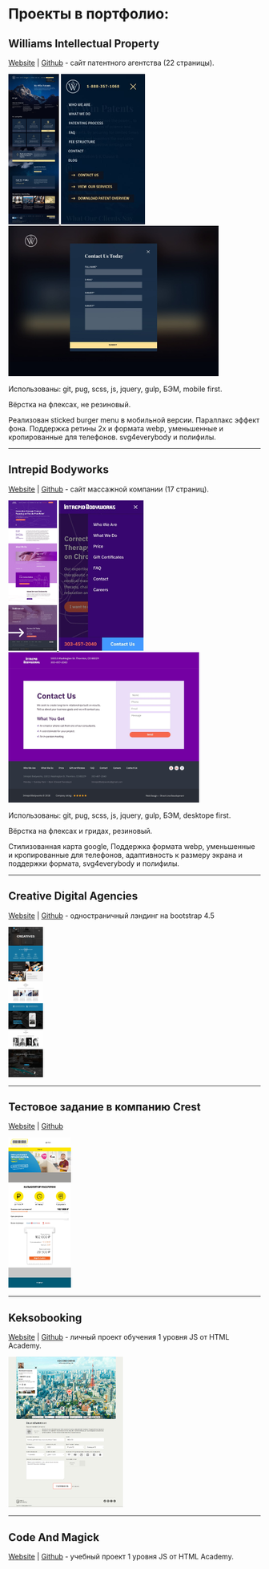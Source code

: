 # Проекты в портфолио:
## Williams Intellectual Property
[Website](https://mrtoshkin.github.io/Williams-Intellectual-Property "mrtoshkin.github.io/williams-intellectual-property") | [Github](https://github.com/mrtoshkin/Williams-Intellectual-Property "github.com/mrtoshkin/williams-intellectual-property") - сайт патентного агентства (22 страницы).

<a href="williams/main.jpg">
  <img src="williams/main.jpg" height="300px" alt="main">
</a>
<a href="williams/menu.jpg">
  <img src="williams/menu.jpg" height="300px" alt="menu">
</a>
<a href="williams/contact.jpg">
  <img src="williams/contact.jpg" height="300px" alt="contact">
</a>

Использованы: git, pug, scss, js, jquery, gulp, БЭМ, mobile first.

Вёрстка на флексах, не резиновый.

Реализован sticked burger menu в мобильной версии. Параллакс эффект фона. Поддержка ретины 2x и формата webp, уменьшенные и кропированные для телефонов. svg4everybody и полифилы.

---
## Intrepid Bodyworks
[Website](https://mrtoshkin.github.io/Intrepid-Bodyworks "mrtoshkin.github.io/intrepid-bodyworks") | [Github](https://github.com/mrtoshkin/Intrepid-Bodyworks "github.com/mrtoshkin/intrepid-bodyworks") -  сайт массажной компании (17 страниц).

<a href="intrepid/main.jpg">
  <img src="intrepid/main.jpg" height="300px" alt="main">
</a>
<a href="intrepid/menu.jpg">
  <img src="intrepid/menu.jpg" height="300px" alt="menu">
</a>
<a href="intrepid/contact.jpg">
  <img src="intrepid/contact.jpg" height="300px" alt="contact">
</a>

Использованы: git, pug, scss, js, jquery, gulp, БЭМ, desktope first.

Вёрстка на флексах и гридах, резиновый.

Стилизованная карта google, Поддержка формата webp, уменьшенные и кропированные для телефонов, адаптивность к размеру экрана и поддержки формата, svg4everybody и полифилы.

---

## Creative Digital Agencies
[Website](https://mrtoshkin.github.io/Creative-Digital-Agencies "mrtoshkin.github.io/creative-digital-agencies") | [Github](https://github.com/mrtoshkin/creative-digital-agencies "github.com/mrtoshkin/creative-digital-agencies") - одностраничный лэндинг на bootstrap 4.5

<a href="creative/main.jpg">
  <img src="creative/main.jpg" height="300px" alt="main">
</a>

---

## Тестовое задание в компанию Crest
[Website](https://mrtoshkin.github.io/vacancy-crest "mrtoshkin.github.io/vacancy-crest") | [Github](https://github.com/mrtoshkin/vacancy-crest "github.com/mrtoshkin/vacancy-crest")

<a href="crest/main.jpg">
  <img src="crest/main.jpg" height="300px" alt="main">
</a>

---

## Keksobooking
[Website](https://mrtoshkin.github.io/keksobooking "mrtoshkin.github.io/keksobooking") | [Github](https://github.com/mrtoshkin/keksobooking "github.com/mrtoshkin/keksobooking") - личный проект обучения 1 уровня JS от HTML Academy.

<a href="keks/main.jpg">
  <img src="keks/main.jpg" height="300px" alt="main">
</a>

---


## Code And Magick
[Website](https://mrtoshkin.github.io/Code-And-Magick "mrtoshkin.github.io/code-and-magick") | [Github](https://github.com/mrtoshkin/code-and-magick "github.com/mrtoshkin/code-and-magick") - учебный проект 1 уровня JS от HTML Academy.